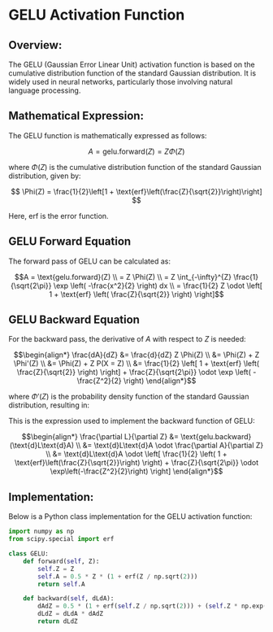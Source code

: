 # GELU Activation Function

## Overview:
The GELU (Gaussian Error Linear Unit) activation function is based on the cumulative distribution function of the standard Gaussian distribution. It is widely used in neural networks, particularly those involving natural language processing.

## Mathematical Expression:
The GELU function is mathematically expressed as follows:

$$
A = \text{gelu.forward}(Z) = Z\Phi(Z)
$$

where $\Phi(Z)$ is the cumulative distribution function of the standard Gaussian distribution, given by:

$$
\Phi(Z) = \frac{1}{2}\left[1 + \text{erf}\left(\frac{Z}{\sqrt{2}}\right)\right]
$$

Here, $\text{erf}$ is the error function.

## GELU Forward Equation
The forward pass of GELU can be calculated as:

$$A = \text{gelu.forward}(Z) \\
= Z \Phi(Z) \\
= Z \int_{-\infty}^{Z} \frac{1}{\sqrt{2\pi}} \exp \left( -\frac{x^2}{2} \right) dx \\
= \frac{1}{2} Z \odot \left[ 1 + \text{erf} \left( \frac{Z}{\sqrt{2}} \right) \right]$$

## GELU Backward Equation
For the backward pass, the derivative of $A$ with respect to $Z$ is needed:

$$\begin{align*}
\frac{dA}{dZ} &= \frac{d}{dZ} Z \Phi(Z) \\
&= \Phi(Z) + Z \Phi'(Z) \\
&= \Phi(Z) + Z P(X = Z) \\
&= \frac{1}{2} \left[ 1 + \text{erf} \left( \frac{Z}{\sqrt{2}} \right) \right] + \frac{Z}{\sqrt{2\pi}} \odot \exp \left( -\frac{Z^2}{2} \right)
\end{align*}$$


where $\Phi'(Z)$ is the probability density function of the standard Gaussian distribution, resulting in:

This is the expression used to implement the backward function of GELU:

$$\begin{align*}
\frac{\partial L}{\partial Z} &= \text{gelu.backward}(\text{d}L\text{d}A) \\
&= \text{d}L\text{d}A \odot \frac{\partial A}{\partial Z} \\
&= \text{d}L\text{d}A \odot \left[ \frac{1}{2} \left( 1 + \text{erf}\left(\frac{Z}{\sqrt{2}}\right) \right) + \frac{Z}{\sqrt{2\pi}} \odot \exp\left(-\frac{Z^2}{2}\right) \right]
\end{align*}$$

## Implementation:
Below is a Python class implementation for the GELU activation function:

```python
import numpy as np
from scipy.special import erf

class GELU:
    def forward(self, Z):
        self.Z = Z
        self.A = 0.5 * Z * (1 + erf(Z / np.sqrt(2)))
        return self.A

    def backward(self, dLdA):
        dAdZ = 0.5 * (1 + erf(self.Z / np.sqrt(2))) + (self.Z * np.exp(-0.5 * self.Z**2)) / np.sqrt(2*np.pi)
        dLdZ = dLdA * dAdZ
        return dLdZ
```
